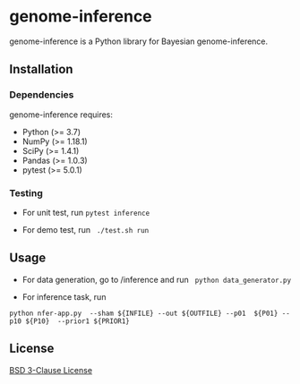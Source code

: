 # genome-inference

genome-inference is a Python library for Bayesian genome-inference.

## Installation

### Dependencies


genome-inference requires:

- Python (>= 3.7)
- NumPy (>= 1.18.1)
- SciPy (>= 1.4.1)
- Pandas (>= 1.0.3)
- pytest (>= 5.0.1)

### Testing

  - For unit test, run  ```pytest inference ```

  - For demo test, run  ``` ./test.sh run```

## Usage
  - For data generation, go to /inference and run  ``` python data_generator.py```

  - For inference task, run 

  ```python nfer-app.py  --sham ${INFILE} --out ${OUTFILE} --p01  ${P01} --p10 ${P10}  --prior1 ${PRIOR1}```

## License
[BSD 3-Clause License](https://opensource.org/licenses/BSD-3-Clause/)
